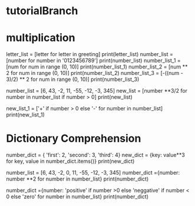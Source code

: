 # tutorialBranch
# multiplication
letter_list = [letter for letter in greeting]
print(letter_list)
number_list = [number for number in '0123456789']
print(number_list)
number_list_1 = [num for num in range (0, 10)]
print(number_list_1)
number_list_2 = [num ** 2 for num in range (0, 10)]
print(number_list_2)
number_list_3 = [-((num - 3)/2) ** 2 for num in range (0, 10)]
print(number_list_3)

number_list = [6, 43, -2, 11, -55, -12, -3, 345]
new_list = [number **3/2 for number in number_list if number > 0]
print(new_list)

new_list_1 = ['+' if number > 0 else '-' for number in number_list]
print(new_list_1)

# Dictionary Comprehension
number_dict = { 'first': 2, 'second': 3, 'third': 4}
new_dict = {key: value**3 for key, value in number_dict.items()}
print(new_dict)

number_list = [6, 43, -2, 0, 11, -55, -12, -3, 345]
number_dict ={number: number **2 for number in number_list}
print(number_dict)

number_dict ={number: 'positive' if number >0
else 'neggative' if number < 0 else 'zero' for number in number_list}
print(number_dict)
